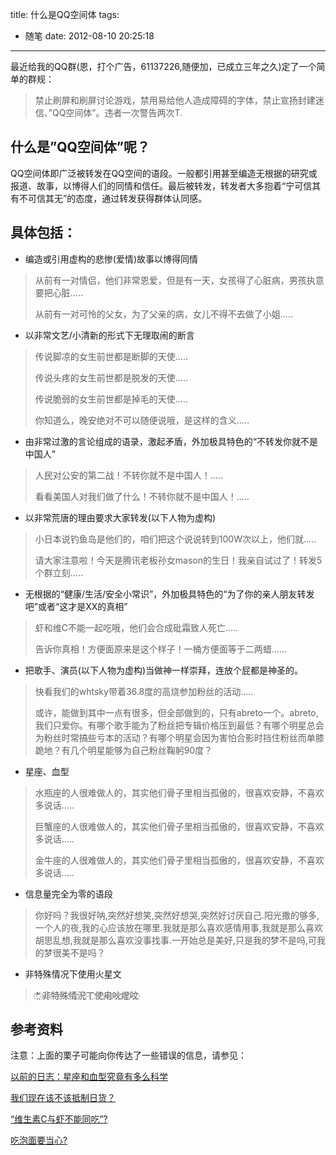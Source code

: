 title: 什么是QQ空间体
tags:
  - 随笔
date: 2012-08-10 20:25:18
---

最近给我的QQ群(恩，打个广告，61137226,随便加，已成立三年之久)定了一个简单的群规：

> 禁止刷屏和刷屏讨论游戏，禁用易给他人造成障碍的字体，禁止宣扬封建迷信、&#8221;QQ空间体&#8221;。违者一次警告两次T.

## 什么是&#8221;QQ空间体&#8221;呢？

QQ空间体即广泛被转发在QQ空间的语段。一般都引用甚至编造无根据的研究或报道、故事，以博得人们的同情和信任。最后被转发，转发者大多抱着“宁可信其有不可信其无”的态度，通过转发获得群体认同感。

## 具体包括：

*   编造或引用虚构的悲惨(爱情)故事以博得同情

> 从前有一对情侣，他们非常恩爱，但是有一天，女孩得了心脏病，男孩执意要把心脏&#8230;..
> 
>   从前有一对可怜的父女，为了父亲的病，女儿不得不去做了小姐&#8230;..

*   以非常文艺/小清新的形式下无理取闹的断言

> 传说脚凉的女生前世都是断脚的天使&#8230;..
> 
>   传说头疼的女生前世都是脱发的天使&#8230;..
> 
>   传说脆弱的女生前世都是掉毛的天使&#8230;..
> 
>   你知道么，晚安绝对不可以随便说哦，是这样的含义&#8230;..

*   由非常过激的言论组成的语录，激起矛盾，外加极具特色的“不转发你就不是中国人”

> 人民对公安的第二战！不转你就不是中国人！&#8230;..
> 
>   看看美国人对我们做了什么！不转你就不是中国人！&#8230;..

*   以非常荒唐的理由要求大家转发(以下人物为虚构)

> 小日本说钓鱼岛是他们的，咱们把这个说说转到100W次以上，他们就&#8230;..
> 
>   请大家注意啦！今天是腾讯老板孙女mason的生日！我亲自试过了！转发5个群立刻&#8230;..

*   无根据的“健康/生活/安全小常识”，外加极具特色的“为了你的亲人朋友转发吧”或者“这才是XX的真相”

> 虾和维C不能一起吃哦，他们会合成砒霜致人死亡&#8230;..
> 
>   告诉你真相！方便面原来是这个样子！一桶方便面等于二两蜡&#8230;&#8230;

*   把歌手、演员(以下人物为虚构)当做神一样崇拜，连放个屁都是神圣的。

> 快看我们的whtsky带着36.8度的高烧参加粉丝的活动&#8230;..
> 
>   或许，能做到其中一点有很多，但全部做到的，只有abreto一个。abreto,我们只爱你。有哪个歌手能为了粉丝把专辑价格压到最低？有哪个明星总会为粉丝时常搞些亏本的活动？有哪个明星会因为害怕合影时挡住粉丝而单膝跪地？有几个明星能够为自己粉丝鞠躬90度？

*   星座、血型

> 水瓶座的人很难做人的，其实他们骨子里相当孤傲的，很喜欢安静，不喜欢多说话&#8230;..
> 
>   巨蟹座的人很难做人的，其实他们骨子里相当孤傲的，很喜欢安静，不喜欢多说话&#8230;..
> 
>   金牛座的人很难做人的，其实他们骨子里相当孤傲的，很喜欢安静，不喜欢多说话&#8230;..

*   信息量完全为零的语段

> 你好吗？我很好呐,突然好想笑,突然好想哭,突然好讨厌自己.阳光撒的够多,一个人的夜,我的心应该放在哪里.我就是那么喜欢感情用事,我就是那么喜欢胡思乱想,我就是那么喜欢没事找事.一开始总是美好,只是我的梦不是吗,可我的梦很美不是吗？

*   非特殊情况下使用火星文

> *҉ ҉非҉特҉殊҉情҉況҉丅҉使҉甪҉吙҉煋҉呅҉

## 参考资料

注意：上面的栗子可能向你传达了一些错误的信息，请参见：

[以前的日志：星座和血型究竟有多么科学](http://jyprince.me/note/518)

[我们现在该不该抵制日货？](http://www.guokr.com/question/257808/)

[“维生素C与虾不能同吃”?](http://www.guokr.com/article/3332/)

[吃泡面要当心?](http://www.guokr.com/article/1658/)